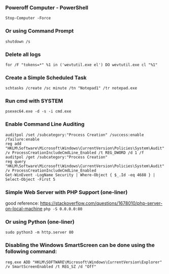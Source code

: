 ### Poweroff Computer - PowerShell
`Stop-Computer -Force`

### Or using Command Prompt
`shutdown /s`

### Delete all logs
`for /F "tokens=*" %1 in ('wevtutil.exe el') DO wevtutil.exe cl "%1"`

### Create a Simple Scheduled Task
`schtasks /create /sc minute /tn "Notepad1" /tr notepad.exe`

### Run cmd with SYSTEM
`psexec64.exe -d -s -i cmd.exe`

### Enable Command Line Auditing
```
auditpol /set /subcategory:"Process Creation" /success:enable /failure:enable
reg add "HKLM\Software\Microsoft\Windows\CurrentVersion\Policies\System\Audit" /v ProcessCreationIncludeCmdLine_Enabled /t REG_DWORD /d 1 /f
auditpol /get /subcategory:"Process Creation"
reg query "HKLM\Software\Microsoft\Windows\CurrentVersion\Policies\System\Audit" /v ProcessCreationIncludeCmdLine_Enabled
Get-WinEvent -LogName Security | Where-Object { $_.Id -eq 4688 } | Select-Object -First 5
```

### Simple Web Server with PHP Support (one-liner)
good reference: https://stackoverflow.com/questions/1678010/php-server-on-local-machine
`php -S 0.0.0.0:80`

### Or using Python (one-liner)
`sudo python3 -m http.server 80`

### Disabling the Windows SmartScreen can be done using the following command:
`reg.exe ADD "HKLM\SOFTWARE\Microsoft\Windows\CurrentVersion\Explorer" /v SmartScreenEnabled /t REG_SZ /d "Off"`





